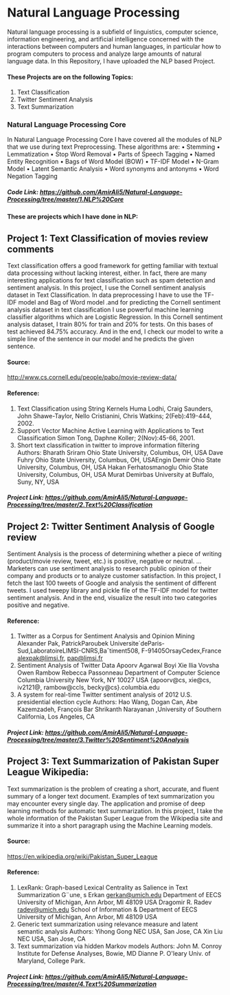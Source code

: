 # Natural Language Processing
Natural language processing is a subfield of linguistics, computer science, information engineering, and artificial intelligence concerned with the interactions between computers and human languages, in particular how to program computers to process and analyze large amounts of natural language data. In this Repository, I have uploaded the NLP based Project. 
#### These Projects are on the following Topics:
1.	Text Classification
2.	Twitter Sentiment Analysis
4.	Text  Summarization  

### Natural Language Processing Core
In Natural Language Processing Core I have covered all the modules of NLP that we use during text Preprocessing.
These algorithms are:
•	Stemming
•	Lemmatization
•	Stop Word Removal
•	Parts of Speech Tagging
•	Named Entity Recognition 
•	Bags of Word Model (BOW)
•	TF-IDF Model
•	N-Gram Model
•	Latent Semantic Analysis
•	Word synonyms and antonyms 
•	Word Negation Tagging
##### Code Link: https://github.com/AmirAli5/Natural-Language-Processing/tree/master/1.NLP%20Core


#### These are projects which I have done in NLP:
## Project 1: Text Classification of movies review comments
Text classification offers a good framework for getting familiar with textual data processing without lacking interest, either. In fact, there are many interesting applications for text classification such as spam detection and sentiment analysis. In this project, I use the Cornell sentiment analysis dataset in Text Classification. In data preprocessing I have to use the TF-IDF model and Bag of Word model .and for predicting the Cornell sentiment analysis dataset in text classification I use powerful machine learning classifier algorithms which are Logistic Regression. In this Cornell sentiment analysis dataset, I train 80% for train and 20% for tests. On this bases of test achieved 84.75% accuracy. And in the end, I check our model to write a simple line of the sentence in our model and he predicts the given sentence.
#### Source:
http://www.cs.cornell.edu/people/pabo/movie-review-data/
#### Reference:
1.	Text Classification using String Kernels Huma Lodhi, Craig Saunders, John Shawe-Taylor, Nello Cristianini, Chris Watkins; 2(Feb):419-444, 2002.
2.	Support Vector Machine Active Learning with Applications to Text Classification Simon Tong, Daphne Koller; 2(Nov):45-66, 2001.
3.	Short text classification in twitter to improve information filtering  Authors: Bharath Sriram Ohio State University, Columbus, OH, USA Dave Fuhry Ohio State University, Columbus, OH, USAEngin Demir Ohio State University, Columbus, OH, USA Hakan Ferhatosmanoglu Ohio State University, Columbus, OH, USA Murat Demirbas University at Buffalo, Suny, NY, USA
##### Project Link: https://github.com/AmirAli5/Natural-Language-Processing/tree/master/2.Text%20Classification

## Project 2: Twitter Sentiment Analysis of Google review
Sentiment Analysis is the process of determining whether a piece of writing (product/movie review, tweet, etc.) is positive, negative or neutral. ... Marketers can use sentiment analysis to research public opinion of their company and products or to analyze customer satisfaction. In this project, I fetch the last 100 tweets of Google and analysis the sentiment of different tweets. I used tweepy library and pickle file of the TF-IDF model for twitter sentiment analysis. And in the end, visualize the result into two categories positive and negative.
#### Reference:
1.	Twitter as a Corpus for Sentiment Analysis and Opinion Mining Alexander Pak, PatrickParoubek Universite´deParis-Sud,LaboratoireLIMSI-CNRS,Baˆtiment508, F-91405OrsayCedex,France alexpak@limsi.fr,  pap@limsi.fr
2.	Sentiment Analysis of Twitter Data Apoorv Agarwal Boyi Xie Ilia Vovsha Owen Rambow Rebecca Passonneau Department of Computer Science Columbia University New York, NY 10027 USA {apoorv@cs,  xie@cs, iv2121@, rambow@ccls,  becky@cs}.columbia.edu
3.	A system for real-time Twitter sentiment analysis of 2012 U.S. presidential election cycle Authors: Hao Wang, Dogan Can, Abe Kazemzadeh, François Bar  Shrikanth Narayanan ,University of Southern California, Los Angeles, CA
##### Project Link: https://github.com/AmirAli5/Natural-Language-Processing/tree/master/3.Twitter%20Sentiment%20Analysis

## Project 3: Text Summarization of Pakistan Super League Wikipedia:
Text summarization is the problem of creating a short, accurate, and fluent summary of a longer text document. Examples of text summarization you may encounter every single day. The application and promise of deep learning methods for automatic text summarization. In this project, I take the whole information of the Pakistan Super League from the Wikipedia site and summarize it into a short paragraph using the Machine Learning models.
#### Source:
https://en.wikipedia.org/wiki/Pakistan_Super_League
#### Reference:
1.	LexRank: Graph-based Lexical Centrality as Salience in Text Summarization G¨une¸ s Erkan gerkan@umich.edu  Department of EECS University of Michigan, Ann Arbor, MI 48109 USA Dragomir R. Radev radev@umich.edu School of Information & Department of EECS University of Michigan, Ann Arbor, MI 48109 USA
2.	Generic text summarization using relevance measure and latent semantic analysis Authors: Yihong Gong NEC USA, San Jose, CA Xin Liu NEC USA, San Jose, CA
3.	Text summarization via hidden Markov models Authors:	John M. Conroy	Institute for Defense Analyses, Bowie, MD Dianne P. O'leary Univ. of Maryland, College Park.
##### Project Link: https://github.com/AmirAli5/Natural-Language-Processing/tree/master/4.Text%20Summarization

